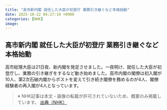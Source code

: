 ```yaml
---
title: "高市新内閣 就任した大臣が初登庁 業務引き継ぐなど本格始動"
date: 2025-10-22 04:27:19 +0900
categories: [NHK]
image: 
---
```

## 高市新内閣 就任した大臣が初登庁 業務引き継ぐなど本格始動

高市総理大臣は21日夜、新内閣を発足させました。一夜明け、就任した大臣が初登庁し、業務の引き継ぎをするなど動き始めました。高市内閣の閣僚は初入閣が10人、第2次石破内閣からポストを変えて引き続き閣僚を務めるのが4人、閣僚経験者の再入閣が4人となっています。

> ※ NHK記事は本文・画像の転載が許可されていないため、概要のみ掲載しています。
[出典（NHK）](http://www3.nhk.or.jp/news/html/20251022/k10014955521000.html)
